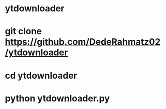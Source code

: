 # ytdownloader

# git clone https://github.com/DedeRahmatz02/ytdownloader
# cd ytdownloader
# python ytdownloader.py
